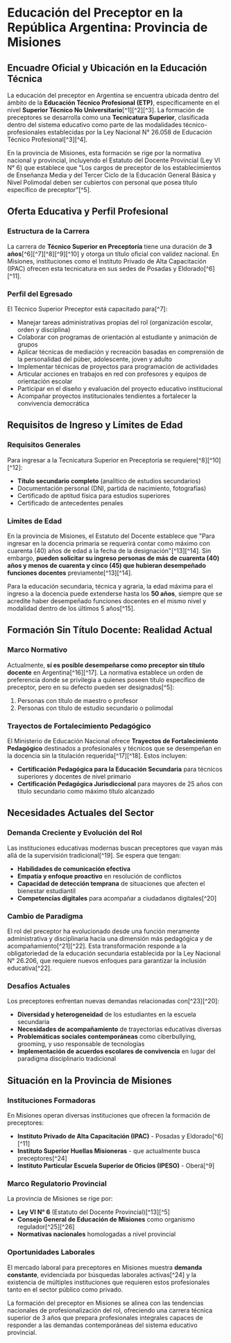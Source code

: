 

# Educación del Preceptor en la República Argentina: Provincia de Misiones

## **Encuadre Oficial y Ubicación en la Educación Técnica**

La educación del preceptor en Argentina se encuentra ubicada dentro del ámbito de la **Educación Técnico Profesional (ETP)**, específicamente en el nivel **Superior Técnico No Universitario**[^1][^2][^3]. La formación de preceptores se desarrolla como una **Tecnicatura Superior**, clasificada dentro del sistema educativo como parte de las modalidades técnico-profesionales establecidas por la Ley Nacional N° 26.058 de Educación Técnico Profesional[^3][^4].

En la provincia de Misiones, esta formación se rige por la normativa nacional y provincial, incluyendo el Estatuto del Docente Provincial (Ley VI N° 6) que establece que "Los cargos de preceptor de los establecimientos de Enseñanza Media y del Tercer Ciclo de la Educación General Básica y Nivel Polimodal deben ser cubiertos con personal que posea título específico de preceptor"[^5].

## **Oferta Educativa y Perfil Profesional**

### **Estructura de la Carrera**

La carrera de **Técnico Superior en Preceptoría** tiene una duración de **3 años**[^6][^7][^8][^9][^10] y otorga un título oficial con validez nacional. En Misiones, instituciones como el Instituto Privado de Alta Capacitación (IPAC) ofrecen esta tecnicatura en sus sedes de Posadas y Eldorado[^6][^11].

### **Perfil del Egresado**

El Técnico Superior Preceptor está capacitado para[^7]:

- Manejar tareas administrativas propias del rol (organización escolar, orden y disciplina)
- Colaborar con programas de orientación al estudiante y animación de grupos
- Aplicar técnicas de mediación y recreación basadas en comprensión de la personalidad del púber, adolescente, joven y adulto
- Implementar técnicas de proyectos para programación de actividades
- Articular acciones en trabajos en red con profesores y equipos de orientación escolar
- Participar en el diseño y evaluación del proyecto educativo institucional
- Acompañar proyectos institucionales tendientes a fortalecer la convivencia democrática


## **Requisitos de Ingreso y Límites de Edad**

### **Requisitos Generales**

Para ingresar a la Tecnicatura Superior en Preceptoría se requiere[^8][^10][^12]:

- **Título secundario completo** (analítico de estudios secundarios)
- Documentación personal (DNI, partida de nacimiento, fotografías)
- Certificado de aptitud física para estudios superiores
- Certificado de antecedentes penales


### **Límites de Edad**

En la provincia de Misiones, el Estatuto del Docente establece que "Para ingresar en la docencia primaria se requerirá contar como máximo con cuarenta (40) años de edad a la fecha de la designación"[^13][^14]. Sin embargo, **pueden solicitar su ingreso personas de más de cuarenta (40) años y menos de cuarenta y cinco (45) que hubieran desempeñado funciones docentes** previamente[^13][^14].

Para la educación secundaria, técnica y agraria, la edad máxima para el ingreso a la docencia puede extenderse hasta los **50 años**, siempre que se acredite haber desempeñado funciones docentes en el mismo nivel y modalidad dentro de los últimos 5 años[^15].

## **Formación Sin Título Docente: Realidad Actual**

### **Marco Normativo**

Actualmente, **sí es posible desempeñarse como preceptor sin título docente** en Argentina[^16][^17]. La normativa establece un orden de preferencia donde se privilegia a quienes poseen título específico de preceptor, pero en su defecto pueden ser designados[^5]:

1. Personas con título de maestro o profesor
2. Personas con título de estudio secundario o polimodal

### **Trayectos de Fortalecimiento Pedagógico**

El Ministerio de Educación Nacional ofrece **Trayectos de Fortalecimiento Pedagógico** destinados a profesionales y técnicos que se desempeñan en la docencia sin la titulación requerida[^17][^18]. Estos incluyen:

- **Certificación Pedagógica para la Educación Secundaria** para técnicos superiores y docentes de nivel primario
- **Certificación Pedagógica Jurisdiccional** para mayores de 25 años con título secundario como máximo título alcanzado


## **Necesidades Actuales del Sector**

### **Demanda Creciente y Evolución del Rol**

Las instituciones educativas modernas buscan preceptores que vayan más allá de la supervisión tradicional[^19]. Se espera que tengan:

- **Habilidades de comunicación efectiva**
- **Empatía y enfoque proactivo** en resolución de conflictos
- **Capacidad de detección temprana** de situaciones que afecten el bienestar estudiantil
- **Competencias digitales** para acompañar a ciudadanos digitales[^20]


### **Cambio de Paradigma**

El rol del preceptor ha evolucionado desde una función meramente administrativa y disciplinaria hacia una dimensión más pedagógica y de acompañamiento[^21][^22]. Esta transformación responde a la obligatoriedad de la educación secundaria establecida por la Ley Nacional N° 26.206, que requiere nuevos enfoques para garantizar la inclusión educativa[^22].

### **Desafíos Actuales**

Los preceptores enfrentan nuevas demandas relacionadas con[^23][^20]:

- **Diversidad y heterogeneidad** de los estudiantes en la escuela secundaria
- **Necesidades de acompañamiento** de trayectorias educativas diversas
- **Problemáticas sociales contemporáneas** como ciberbullying, grooming, y uso responsable de tecnologías
- **Implementación de acuerdos escolares de convivencia** en lugar del paradigma disciplinario tradicional


## **Situación en la Provincia de Misiones**

### **Instituciones Formadoras**

En Misiones operan diversas instituciones que ofrecen la formación de preceptores:

- **Instituto Privado de Alta Capacitación (IPAC)** - Posadas y Eldorado[^6][^11]
- **Instituto Superior Huellas Misioneras** - que actualmente busca preceptores[^24]
- **Instituto Particular Escuela Superior de Oficios (IPESO)** - Oberá[^9]


### **Marco Regulatorio Provincial**

La provincia de Misiones se rige por:

- **Ley VI N° 6** (Estatuto del Docente Provincial)[^13][^5]
- **Consejo General de Educación de Misiones** como organismo regulador[^25][^26]
- **Normativas nacionales** homologadas a nivel provincial


### **Oportunidades Laborales**

El mercado laboral para preceptores en Misiones muestra **demanda constante**, evidenciada por búsquedas laborales activas[^24] y la existencia de múltiples instituciones que requieren estos profesionales tanto en el sector público como privado.

La formación del preceptor en Misiones se alinea con las tendencias nacionales de profesionalización del rol, ofreciendo una carrera técnica superior de 3 años que prepara profesionales integrales capaces de responder a las demandas contemporáneas del sistema educativo provincial.



